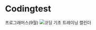 # Codingtest
프로그래머스(9월)
![코딩 기초 트레이닝 캘린더](https://github.com/maxkim77/Codingtest/assets/141907655/f05af2ee-cf30-487f-b3f8-bc7e439b30e5)
